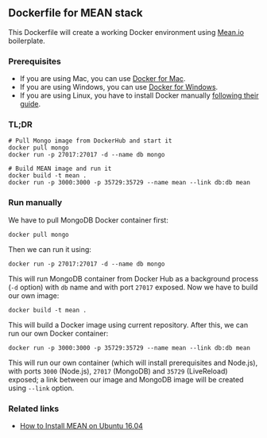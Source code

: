 ## Dockerfile for MEAN stack

This Dockerfile will create a working Docker environment using [Mean.io](http://mean.io/) boilerplate.

### Prerequisites

* If you are using Mac, you can use [Docker for Mac](https://www.docker.com/products/docker#/mac).
* If you are using Windows, you can use [Docker for Windows](https://www.docker.com/products/docker#/windows).
* If you are using Linux, you have to install Docker manually [following their guide](https://docs.docker.com/engine/installation/linux/).

### TL;DR
```
# Pull Mongo image from DockerHub and start it
docker pull mongo
docker run -p 27017:27017 -d --name db mongo

# Build MEAN image and run it
docker build -t mean .
docker run -p 3000:3000 -p 35729:35729 --name mean --link db:db mean
```

### Run manually

We have to pull MongoDB Docker container first:

```
docker pull mongo
```

Then we can run it using:

```
docker run -p 27017:27017 -d --name db mongo
```

This will run MongoDB container from Docker Hub as a background process (`-d` option) with `db` name and with port `27017` exposed. Now we have to build our own image:

```
docker build -t mean .
```

This will build a Docker image using current repository. After this, we can run our own Docker container:

```
docker run -p 3000:3000 -p 35729:35729 --name mean --link db:db mean
```

This will run our own container (which will install prerequisites and Node.js), with ports `3000` (Node.js), `27017` (MongoDB) and `35729` (LiveReload) exposed; a link between our image and MongoDB image will be created using `--link` option.

### Related links
- [How to Install MEAN on Ubuntu 16.04](https://linuxacademy.com/howtoguides/posts/show/topic/11960-how-to-install-mean-on-ubuntu-1604)
